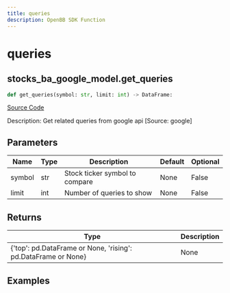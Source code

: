```yaml
---
title: queries
description: OpenBB SDK Function
---
```


# queries

## stocks_ba_google_model.get_queries

```python title='openbb_terminal/common/behavioural_analysis/google_model.py'
def get_queries(symbol: str, limit: int) -> DataFrame:
```
[Source Code](https://github.com/OpenBB-finance/OpenBBTerminal/tree/main/openbb_terminal/common/behavioural_analysis/google_model.py#L73)

Description: Get related queries from google api [Source: google]

## Parameters

| Name | Type | Description | Default | Optional |
| ---- | ---- | ----------- | ------- | -------- |
| symbol | str | Stock ticker symbol to compare | None | False |
| limit | int | Number of queries to show | None | False |

## Returns

| Type | Description |
| ---- | ----------- |
| {'top': pd.DataFrame or None, 'rising': pd.DataFrame or None} | None |

## Examples

